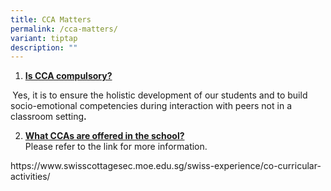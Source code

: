 ```yaml
---
title: CCA Matters
permalink: /cca-matters/
variant: tiptap
description: ""
---
```

<ol data-tight="true" class="tight">
<li>
<p><strong><u>Is CCA compulsory?</u></strong>
</p>
</li>
</ol>
<p><strong>&nbsp;</strong>Yes, it is to ensure the holistic development of
our students and to build socio-emotional competencies during interaction
with peers not in a classroom setting<strong>.</strong>
</p>
<ol start="2" data-tight="true" class="tight">
<li>
<p><strong><u>What CCAs are offered in the school?</u><br></strong>Please
refer to the link for more information.</p>
</li>
</ol>
<p><a rel="noopener noreferrer nofollow" target="_blank">   https://www.swisscottagesec.moe.edu.sg/swiss-experience/co-curricular-activities/</a>
</p>